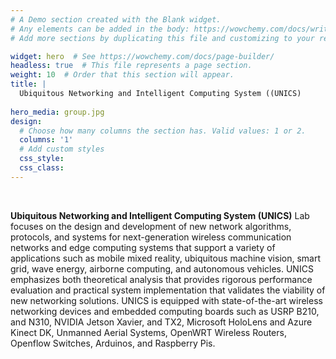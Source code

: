 ```yaml
---
# A Demo section created with the Blank widget.
# Any elements can be added in the body: https://wowchemy.com/docs/writing-markdown-latex/
# Add more sections by duplicating this file and customizing to your requirements.

widget: hero  # See https://wowchemy.com/docs/page-builder/
headless: true  # This file represents a page section.
weight: 10  # Order that this section will appear.
title: |
  Ubiquitous Networking and Intelligent Computing System ((UNICS)
  
hero_media: group.jpg
design:
  # Choose how many columns the section has. Valid values: 1 or 2.
  columns: '1'
  # Add custom styles
  css_style:
  css_class:
---
```


<br>

**Ubiquitous Networking and Intelligent Computing System (UNICS)** Lab focuses on the design and development of new network algorithms, protocols, and systems for next-generation wireless communication networks and edge computing systems that support a variety of applications such as mobile mixed reality, ubiquitous machine vision, smart grid, wave energy, airborne computing, and autonomous vehicles. UNICS emphasizes both theoretical analysis that provides rigorous performance evaluation and practical system implementation that validates the viability of new networking solutions. UNICS is equipped with state-of-the-art wireless networking devices and embedded computing boards such as USRP B210, and N310, NVIDIA Jetson Xavier, and TX2, Microsoft HoloLens and Azure Kinect DK, Unmanned Aerial Systems, OpenWRT Wireless Routers, Openflow Switches, Arduinos, and Raspberry Pis.